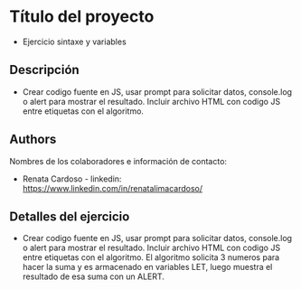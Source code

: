 

# Título del proyecto 
* Ejercicio sintaxe y variables

## Descripción
* Crear codigo fuente en JS, usar prompt para solicitar datos, console.log o alert para mostrar el resultado.
Incluir archivo HTML con codigo JS entre etiquetas <script></script> con el algoritmo. 

## Authors
Nombres de los colaboradores e información de contacto:
* Renata Cardoso - linkedin: https://www.linkedin.com/in/renatalimacardoso/

## Detalles del ejercicio
* Crear codigo fuente en JS, usar prompt para solicitar datos, console.log o alert para mostrar el resultado.
Incluir archivo HTML con codigo JS entre etiquetas <script></script> con el algoritmo. El algoritmo solicita 3 numeros para hacer la suma y es armacenado en variables LET, luego muestra el resultado de esa suma con un ALERT. 


